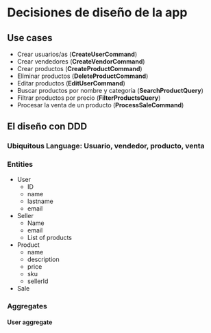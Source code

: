 # Decisiones de diseño de la app

## Use cases

- Crear usuarios/as (**CreateUserCommand**)
- Crear vendedores (**CreateVendorCommand**)
- Crear productos (**CreateProductCommand**)
- Eliminar productos (**DeleteProductCommand**)
- Editar productos (**EditUserCommand**)
- Buscar productos por nombre y categoría (**SearchProductQuery**)
- Filtrar productos por precio (**FilterProductsQuery**)
- Procesar la venta de un producto (**ProcessSaleCommand**)

## El diseño con DDD

### Ubiquitous Language: Usuario, vendedor, producto, venta


### Entities

- User
  - ID
  - name
  - lastname
  - email
- Seller
  - Name
  - email
  - List of products
- Product
  - name
  - description
  - price
  - sku
  - sellerId
- Sale

### Aggregates

#### User aggregate


